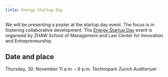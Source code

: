 ```yaml
---
title: Energy Startup Day
---
```

We will be presenting a poster at the startup day event. The focus is in fostering collaborative development.
The [Energy Startup Day](http://www.energy-startup-day.ch/) event is organised by ZHAW School of Management and Law Center for Innovation and Entrepreneurship. 

## Date and place

Thursday, 30. November 11 a.m. – 6 p.m. 
Technopark Zurich 
Auditorium
